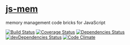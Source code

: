 [js-mem](http://aureooms.github.io/js-mem)
==

memory management code bricks for JavaScript

[![Build Status](https://drone.io/github.com/aureooms/js-mem/status.png)](https://drone.io/github.com/aureooms/js-mem/latest)
[![Coverage Status](https://coveralls.io/repos/aureooms/js-mem/badge.png)](https://coveralls.io/r/aureooms/js-mem)
[![Dependencies Status](https://david-dm.org/aureooms/js-mem.png)](https://david-dm.org/aureooms/js-mem#info=dependencies)
[![devDependencies Status](https://david-dm.org/aureooms/js-mem/dev-status.png)](https://david-dm.org/aureooms/js-mem#info=devDependencies)
[![Code Climate](https://codeclimate.com/github/aureooms/js-mem.png)](https://codeclimate.com/github/aureooms/js-mem)
